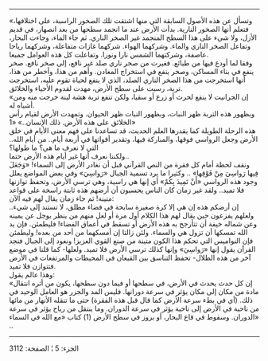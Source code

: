 ------------------------------------------------------------------------

«وتسأل عن هذه الأصول السابقة التي منها اشتقت تلك الصخور الراسبة، على
اختلافها، فتعلم أنها الصخور النارية. بدأت الأرض عند ما انجمد سطحها من
بعد انصهار، في قديم الأزل، ولا شيء على هذا السطح المنجمد غير الصخر
الناري. ثم جاء الماء، وجاءت البحار، وتفاعل الصخر الناري والماء. وشركهما
الهواء. شركهما غازات متفاعلة، وشركهما رياحا عاصفة، وشركتهما الشمس نارا
ونورا. وتفاعلت كل هذه العوامل جميعا.  
وفقا لما أودع فيها من طبائع. فغيرت من صخر ناري صلد غير نافع، إلى صخر
نافع. صخر ينفع في بناء المساكن، وصخر ينفع في استخراج المعادن. وأهم من
هذا، وأخطر من هذا، أنها استخرجت من هذا الصخر الناري الصلد، الذي لا ينفع
لحياة تقوم عليه، استخرجت تربة، رسبت على سطح الأرض، مهدت لقدوم الأحياء
والخلائق.  
«إن الجرانيت لا ينفع لحرث أو زرع أو سقيا، ولكن تنفع تربة هشة لينة خرجت
منه ومن أشباه له.  
وبظهور هذه التربة ظهر النبات، وبظهور النبات ظهر الحيوان. وتمهدت الأرض
لقيام رأس الخلائق على هذه الأرض. ذلك الإنسان..» «1»  
هذه الرحلة الطويلة كما يقدرها العلم الحديث، قد تساعدنا على فهم معنى
الأيام في خلق الأرض وجعل الرواسي فوقها، والمباركة فيها، وتقدير أقواتها
في أربعة أيام.. من أيام الله.. التي لا نعرف ما هي؟ ما طولها؟  
ولكننا نعرف أنها غير أيام هذه الأرض حتما..  
ونقف لحظة أمام كل فقرة من النص القرآني قبل أن نغادر الأرض إلى السماء!
«وَجَعَلَ فِيها رَواسِيَ مِنْ فَوْقِها» .. وكثيرا ما يرد تسمية الجبال «رَواسِيَ» وفي بعض
المواضع يعلل وجود هذه الرواسي «أَنْ تَمِيدَ بِكُمْ» أي إنها هي راسية، وهي ترسي
الأرض، وتحفظ توازنها فلا تميد.. ولقد غير زمان كان الناس يحسبون أن أرضهم
هذه ثابتة راسخة على قواعد متينة! ثم جاء زمان يقال لهم فيه الآن:  
إن أرضكم هذه إن هي إلا كرة صغيرة سابحة في فضاء مطلق، لا تستند إلى شيء..
ولعلهم يفزعون حين يقال لهم هذا الكلام أول مرة أو لعل منهم من ينظر بوجل
عن يمينه وعن شماله خيفة أن تتأرجح به هذه الأرض أو تسقط في أعماق الفضاء!
فليطمئن. فإن يد الله تمسكها أن تزول هي والسماء. ولئن زالتا إن أمسكهما من
أحد من بعده! وليطمئن فإن النواميس التي تحكم هذا الكون متينة من صنع القوي
العزيز! ونعود إلى الجبال فنجد القرآن يقول إنها «رَواسِيَ» وإنها كذلك ترسي
الأرض فلا تميد. ولعلها- كما قلنا في موضع آخر من هذه الظلال- تحفظ التناسق
بين القيعان في المحيطات والمرتفعات في الأرض فتتوازن فلا تميد.  
وهذا عالم يقول:  
«إن كل حدث يحدث في الأرض، في سطحها أو فيما دون سطحها، يكون من أثره
انتقال مادة من مكان إلى مكان يؤثر في سرعة دورانها. فليس المد والجزر هو
العامل الوحيد في ذلك. (أي في بطء سرعة الأرض كما قال قبل هذه الفقرة) حتى
ما تنقله الأنهار من مائها من ناحية في الأرض إلى ناحية يؤثر في سرعة
الدوران. وما ينتقل من رياح يؤثر في سرعة الدوران. وسقوط في قاع البحار، أو
بروز في سطح الأرض (1) كتاب «مع الله في السماء» ..

------------------------------------------------------------------------

الجزء: 5 ¦ الصفحة: 3112
